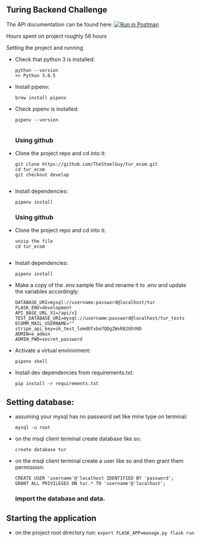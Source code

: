 ## Turing Backend Challenge


The API documentation can be found here: [![Run in Postman](https://run.pstmn.io/button.svg)](https://www.getpostman.com/collections/77da43d136770767f52c)

Hours spent on project roughly 56 hours

Setting the project and running

-   Check that python 3 is installed:

    ```
    python --version
    >> Python 3.6.5
    ```

-   Install pipenv:

    ```
    brew install pipenv
    ```

-   Check pipenv is installed:
    ```
    pipenv --version
  
    ```
    
    ### Using github
-   Clone the project repo and cd into it:

    ```
    git clone https://github.com/TheSteelGuy/tur_ecom.git
    cd tur_ecom
    git checkout develop
  
    ```
    
-   Install dependencies:

    ```
    pipenv install
    ```
    
        
    ### Using github
-   Clone the project repo and cd into it:

    ```
    unzip the file
    cd tur_ecom
  
    ```
    
-   Install dependencies:

    ```
    pipenv install
    ```

-   Make a copy of the .env.sample file  and rename it to .env and update the variables accordingly:

    ```
    DATABASE_URI=mysql://username:password@localhost/tur
    FLASK_ENV=development
    API_BASE_URL_V1=/api/v1
    TEST_DATABASE_URI=mysql://username:password@localhost/tur_tests
    ECOMM_MAIL_USERNAME=""
    stripe_api_key=sk_test_lomdOfxbm7QDgZWvR82UhV6D
    ADMIN=e_admin
    ADMIN_PWD=secret_password
    ```

-   Activate a virtual environment:

    ```
    pipenv shell
    ```
    
-   Install dev dependencies from requirements.txt:

    ```
    pip install -r requirements.txt
    ```
 
 ## Setting database:
 
  - assuming your mysql has no password set like mine type on terminal:
    ```
    mysql -u root
    ```
    
 - on the msql client terminal create database like so:
    ```
    create database tur
    ```
    
  - on the msql client terminal create a user like so and then grant them permission:
    ```
    CREATE USER 'username'@'localhost IDENTIFIED BY 'password';
    GRANT ALL PRIVILEGES ON tur.* TO 'username'@'localhost';
    ```
    ### import the database and data.
    
   ## Starting the application
   - on the project root directory run:
    ```
    export FLASK_APP=manage.py
    flask run
    ```
    
